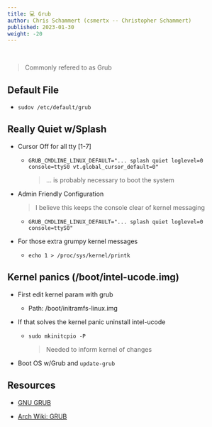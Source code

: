 ```yaml
---
title: 💻 Grub
author: Chris Schammert (csmertx -- Christopher Schammert)
published: 2023-01-30
weight: -20
---
```


<br />

> Commonly refered to as Grub

## Default File

- ```sudov /etc/default/grub```

## Really Quiet w/Splash

- Cursor Off for all tty [1-7]

    - ```GRUB_CMDLINE_LINUX_DEFAULT="... splash quiet loglevel=0 console=ttyS0 vt.global_cursor_default=0" ```

        > ... is probably necessary to boot the system

- Admin Friendly Configuration

    > I believe this keeps the console clear of kernel messaging

    - ```GRUB_CMDLINE_LINUX_DEFAULT="... splash quiet loglevel=0 console=ttyS0"```

- For those extra grumpy kernel messages

    - ```echo 1 > /proc/sys/kernel/printk```

## Kernel panics (/boot/intel-ucode.img)

- First edit kernel param with grub

    - Path: /boot/initramfs-linux.img

- If that solves the kernel panic uninstall intel-ucode

    - ```sudo mkinitcpio -P```

        > Needed to inform kernel of changes

- Boot OS w/Grub and ```update-grub```

## Resources

- [GNU GRUB](https://www.gnu.org/software/grub/)

- [Arch Wiki: GRUB](https://wiki.archlinux.org/title/GRUB)
